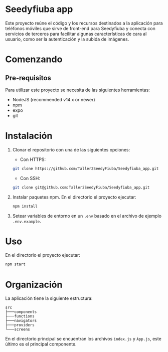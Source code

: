 # Seedyfiuba app

Este proyecto reúne el código y los recursos destinados a la aplicación para teléfonos móviles que sirve de front-end para Seedyfiuba y conecta con servicios de terceros para facilitar algunas características de cara al usuario, como ser la autenticación y la subida de imágenes.

# Comenzando

## Pre-requisitos

Para utilizar este proyecto se necesita de las siguientes herramientas:

- NodeJS (recommended v14.x or newer)
- npm
- expo
- git

# Instalación

1. Clonar el repositorio con una de las siguientes opciones:

    - Con HTTPS:

    ```sh
    git clone https://github.com/Taller2SeedyFiuba/Seedyfiuba_app.git
    ```

    - Con SSH:

    ```sh
    git clone git@github.com:Taller2SeedyFiuba/Seedyfiuba_app.git
    ```

2. Instalar paquetes npm. En el directorio el proyecto ejecutar:

    ```sh
    npm install
    ```

3. Setear variables de entorno en un `.env` basado en el archivo de ejemplo `.env.example`.

# Uso

En el directorio el proyecto ejecutar:

```sh
npm start
```

# Organización

La aplicación tiene la siguiente estructura:

```
src
├───components
├───functions
├───navigators
├───providers
└───screens
```

En el directorio principal se encuentran los archivos `index.js` y `App.js`, este último es el principal componente.